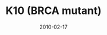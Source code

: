 ---
title: K10 (BRCA mutant)
image: https://www.cycif.org/assets/img/gray-2023/K10.jpg
date: 2010-02-17
minerva_link: https://s3.amazonaws.com/www.cycif.org/110-Komen_BRCA/K10/index.html
info_link: null
show_page_link: false
tags:
    - Gray
    - BRCA

---